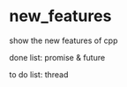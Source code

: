 # new_features
show the new features of cpp

done list:
  promise & future
  

to do list:
  thread
